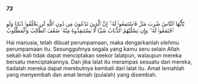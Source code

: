 ##### 73

<span class="ayah">يَٰٓأَيُّهَا ٱلنَّاسُ ضُرِبَ مَثَلٌۭ فَٱسْتَمِعُوا۟ لَهُۥٓ ۚ إِنَّ ٱلَّذِينَ تَدْعُونَ مِن دُونِ ٱللَّهِ لَن يَخْلُقُوا۟ ذُبَابًۭا وَلَوِ ٱجْتَمَعُوا۟ لَهُۥ ۖ وَإِن يَسْلُبْهُمُ ٱلذُّبَابُ شَيْـًۭٔا لَّا يَسْتَنقِذُوهُ مِنْهُ ۚ ضَعُفَ ٱلطَّالِبُ وَٱلْمَطْلُوبُ</span>

<span class="ayah_translation">Hai manusia, telah dibuat perumpamaan, maka dengarkanlah olehmu perumpamaan itu. Sesungguhnya segala yang kamu seru selain Allah sekali-kali tidak dapat menciptakan seekor lalatpun, walaupun mereka bersatu menciptakannya. Dan jika lalat itu merampas sesuatu dari mereka, tiadalah mereka dapat merebutnya kembali dari lalat itu. Amat lemahlah yang menyembah dan amat lemah (pulalah) yang disembah.</span>
